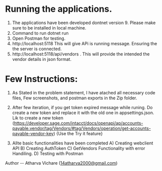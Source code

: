 # Running the applications.

1) The applications have been developed dontnet version 9. Please make sure to be installed in local machine.
2) Command to run dotnet run
3) Open Postman for testing.
4) http://localhost:5118    This will give APi is running message. Ensuring the the server is connected.
5) http://localhost:5118/api/vendors  . This will provide the intended the vendor details in json format.


# Few Instructions:

1) As Stated in the problem statement, I have atached all necessary code files, Few screenshots, and postman exports in the Zip folder.

2) After few iteration, if you get token expired message while runing. Do create a new token and replace it with the old one in appsettings.json. Lik to create a new token (https://developer.sage.com/intacct/docs/openapi/ap/accounts-payable.vendor/tag/Vendors/#tag/Vendors/operation/get-accounts-payable-vendor-key) {Use the Try it feature}

3) Allte basic functionalities have been completed
    A) Creating webclient API
    B) Creating AuthToken
    C) GetVendors Functionality with error Handiling.
    D) Testing with Postman


Author -- Atharva Vichare (14atharva2000@gmail.com)